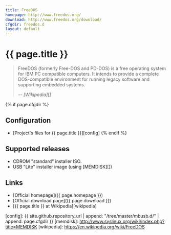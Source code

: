 ```yaml
---
title: FreeDOS
homepage: http://www.freedos.org/
download: http://www.freedos.org/download/
cfgdir: freedos.d
layout: default
---
```


# {{ page.title }}

> FreeDOS (formerly Free-DOS and PD-DOS) is a free operating system for IBM PC
> compatible computers. It intends to provide a complete DOS-compatible
> environment for running legacy software and supporting embedded systems.
>
> -- <cite markdown="1">[Wikipedia][]</cite>


{% if page.cfgdir %}
## Configuration

- [Project's files for {{ page.title }}][config]
{% endif %}


## Supported releases

- CDROM "standard" installer ISO.
- USB "Lite" installer image (using [MEMDISK][])


## Links

- [Official homepage]({{ page.homepage }})
- [Official download page]({{ page.download }})
- [{{ page.title }} at Wikipedia][wikipedia]


[config]: {{ site.github.repository_url | append: "/tree/master/mbusb.d/" | append: page.cfgdir }}
[memdisk]: http://www.syslinux.org/wiki/index.php?title=MEMDISK
[wikipedia]: https://en.wikipedia.org/wiki/FreeDOS
